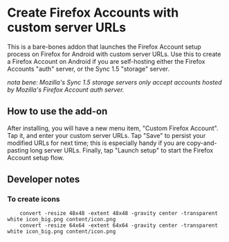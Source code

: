# Create Firefox Accounts with custom server URLs

This is a bare-bones addon that launches the Firefox Account setup
process on Firefox for Android with custom server URLs.  Use this to
create a Firefox Account on Android if you are self-hosting either the
Firefox Accounts "auth" server, or the Sync 1.5 "storage" server.

*nota bene: Mozilla's Sync 1.5 storage servers only accept accounts
 hosted by Mozilla's Firefox Account auth server.*

## How to use the add-on

After installing, you will have a new menu item, "Custom Firefox
Account".  Tap it, and enter your custom server URLs.  Tap "Save" to
persist your modified URLs for next time; this is especially handy if
you are copy-and-pasting long server URLs.  Finally, tap "Launch
setup" to start the Firefox Account setup flow.

## Developer notes

### To create icons

```shell
    convert -resize 48x48 -extent 48x48 -gravity center -transparent white icon_big.png content/icon.png
    convert -resize 64x64 -extent 64x64 -gravity center -transparent white icon_big.png content/icon.png
```
